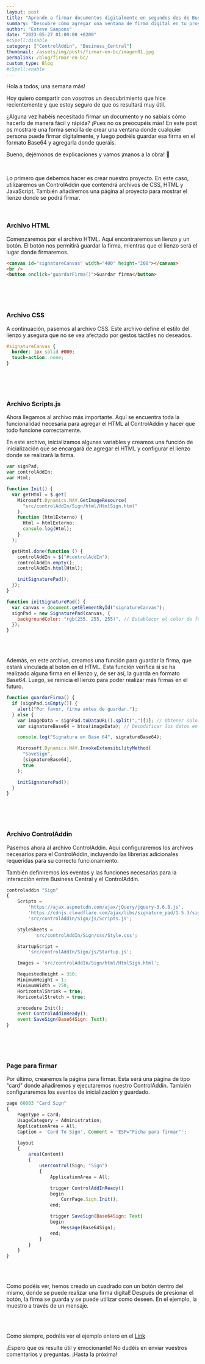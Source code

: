 ```yaml
---
layout: post
title: "Aprende a firmar documentos digitalmente en segundos des de Business Central"
summary: "Descubre cómo agregar una ventana de firma digital en tu proyecto y guardar firmas en Base64."
author: "Esteve Sanpons"
date: "2023-05-27 01:00:00 +0200"
#cSpell:disable
category: ["ControlAddin", "Business_Central"]
thumbnail: /assets/img/posts/firmar-en-bc/imagen01.jpg
permalink: /blog/firmar-en-bc/
custom_type: Blog
#cSpell:enable
---
```


Hola a todos, una semana más!

Hoy quiero compartir con vosotros un descubrimiento que hice recientemente y que estoy seguro de que os resultará muy útil.

¿Alguna vez habéis necesitado firmar un documento y no sabíais cómo hacerlo de manera fácil y rápida? ¡Pues no os preocupéis más! En este post os mostraré una forma sencilla de crear una ventana donde cualquier persona puede firmar digitalmente, y luego podréis guardar esa firma en el formato Base64 y agregarla donde queráis.

Bueno, dejémonos de explicaciones y vamos ¡manos a la obra! :muscle:

<br>

Lo primero que debemos hacer es crear nuestro proyecto. En este caso, utilizaremos un ControlAddin que contendrá archivos de CSS, HTML y JavaScript.
También añadiremos una página al proyecto para mostrar el lienzo donde se podrá firmar.

<br>

### Archivo HTML

Comenzaremos por el archivo HTML. Aquí encontraremos un lienzo y un botón. El botón nos permitirá guardar la firma, mientras que el lienzo será el lugar donde firmaremos.

```html
<canvas id="signatureCanvas" width="400" height="200"></canvas>
<br />
<button onclick="guardarFirma()">Guardar firma</button>
```

<br> <br>
<br>

### Archivo CSS

A continuación, pasemos al archivo CSS. Este archivo define el estilo del lienzo y asegura que no se vea afectado por gestos táctiles no deseados.

```css
#signatureCanvas {
  border: 1px solid #000;
  touch-action: none;
}
```

<br> <br>
<br>

### Archivo Scripts.js

Ahora llegamos al archivo más importante. Aquí se encuentra toda la funcionalidad necesaria para agregar el HTML al ControlAddin y hacer que todo funcione correctamente.

En este archivo, inicializamos algunas variables y creamos una función de inicialización que se encargará de agregar el HTML y configurar el lienzo donde se realizará la firma.

```javascript
var signPad;
var controlAddIn;
var Html;

function Init() {
  var getHtml = $.get(
    Microsoft.Dynamics.NAV.GetImageResource(
      "src/controlAddIn/Sign/html/HtmlSign.html"
    ),
    function (htmlExterno) {
      Html = htmlExterno;
      console.log(Html);
    }
  );

  getHtml.done(function () {
    controlAddIn = $("#controlAddIn");
    controlAddIn.empty();
    controlAddIn.html(Html);

    initSignaturePad();
  });
}

function initSignaturePad() {
  var canvas = document.getElementById("signatureCanvas");
  signPad = new SignaturePad(canvas, {
    backgroundColor: "rgb(255, 255, 255)", // Establecer el color de fondo del canvas
  });
}
```

<br> <br>

Además, en este archivo, creamos una función para guardar la firma, que estará vinculada al botón en el HTML. Esta función verifica si se ha realizado alguna firma en el lienzo y, de ser así, la guarda en formato Base64. Luego, se reinicia el lienzo para poder realizar más firmas en el futuro.

```javascript
function guardarFirma() {
  if (signPad.isEmpty()) {
    alert("Por favor, firma antes de guardar.");
  } else {
    var imageData = signPad.toDataURL().split(",")[1]; // Obtener solo los datos de la imagen sin el encabezado
    var signatureBase64 = btoa(imageData); // Decodificar los datos en base64

    console.log("Signatura en Base 64", signatureBase64);

    Microsoft.Dynamics.NAV.InvokeExtensibilityMethod(
      "SaveSign",
      [signatureBase64],
      true
    );

    initSignaturePad();
  }
}
```

<br> <br>
<br>

### Archivo ControlAddin

Pasemos ahora al archivo ControlAddin. Aquí configuraremos los archivos necesarios para el ControlAddin, incluyendo las librerías adicionales requeridas para su correcto funcionamiento.

También definiremos los eventos y las funciones necesarias para la interacción entre Business Central y el ControlAddin.

```javascript
controladdin "Sign"
{
    Scripts =
        'https://ajax.aspnetcdn.com/ajax/jQuery/jquery-3.6.0.js',
        'https://cdnjs.cloudflare.com/ajax/libs/signature_pad/1.5.3/signature_pad.min.js',
        'src/controlAddIn/Sign/js/Scripts.js';

    StyleSheets =
          'src/controlAddIn/Sign/css/Style.css';

    StartupScript =
        'src/controlAddIn/Sign/js/Startup.js';

    Images = 'src/controlAddIn/Sign/html/HtmlSign.html';

    RequestedHeight = 350;
    MinimumHeight = 1;
    MinimumWidth = 250;
    HorizontalShrink = true;
    HorizontalStretch = true;

    procedure Init();
    event ControlAddInReady();
    event SaveSign(Base64Sign: Text);
}
```

<br> <br>
<br>

### Page para firmar

Por último, crearemos la página para firmar. Esta será una página de tipo "card" donde añadiremos y ejecutaremos nuestro ControlAddin. También configuraremos los eventos de inicialización y guardado.

```javascript
page 60003 "Card Sign"
{
    PageType = Card;
    UsageCategory = Administration;
    ApplicationArea = All;
    Caption = 'Card To Sign', Comment = 'ESP="Ficha para firmar"';

    layout
    {
        area(Content)
        {
            usercontrol(Sign; "Sign")
            {
                ApplicationArea = All;

                trigger ControlAddInReady()
                begin
                    CurrPage.Sign.Init();
                end;

                trigger SaveSign(Base64Sign: Text)
                begin
                    Message(Base64Sign);
                end;
            }
        }
    }
}
```

<br> <br>

Como podéis ver, hemos creado un cuadrado con un botón dentro del mismo, donde se puede realizar una firma digital! Después de presionar el botón, la firma se guarda y se puede utilizar como deseen. En el ejemplo, la muestro a través de un mensaje.

<br>
<br>

Como siempre, podréis ver el ejemplo entero en el [Link](https://github.com/Esanpons/ControlAddIn-Basico-BC)

¡Espero que os resulte útil y emocionante! No dudéis en enviar vuestros comentarios y preguntas. ¡Hasta la próxima!
